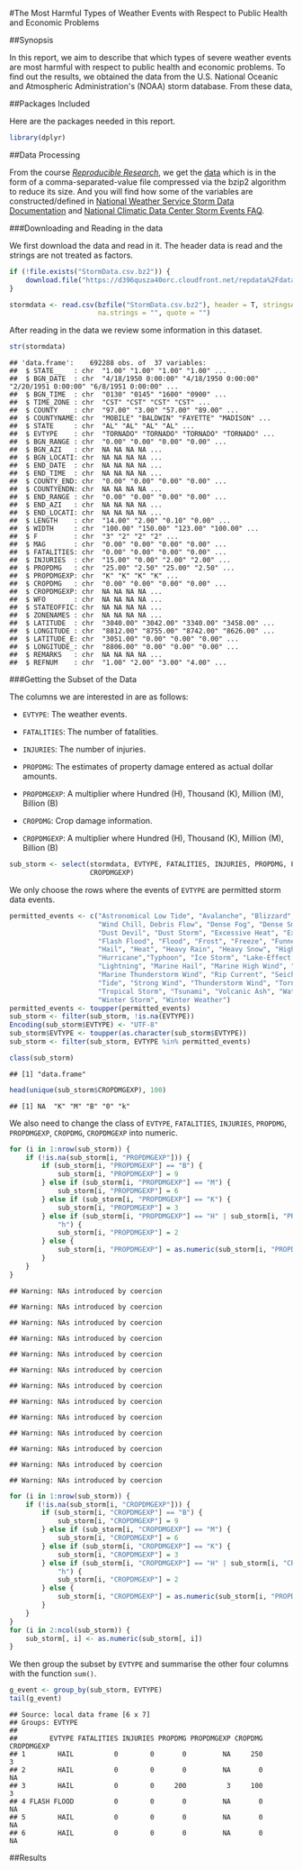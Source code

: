 #The Most Harmful Types of Weather Events with Respect to Public Health and Economic Problems

##Synopsis

In this report, we aim to describe that which types of severe weather events are most harmful with respect to public health and economic problems. To find out the results, we obtained the data from the U.S. National Oceanic and Atmospheric Administration's (NOAA) storm database. From these data, 

##Packages Included

Here are the packages needed in this report.


```r
library(dplyr)
```

##Data Processing

From the course [*Reproducible Research*](https://class.coursera.org/repdata-014), we get the [data](https://d396qusza40orc.cloudfront.net/repdata%2Fdata%2FStormData.csv.bz2) which is in the form of a comma-separated-value file compressed via the bzip2 algorithm to reduce its size. And you will find how some of the variables are constructed/defined in [National Weather Service Storm Data Documentation](https://d396qusza40orc.cloudfront.net/repdata%2Fpeer2_doc%2Fpd01016005curr.pdf) and [National Climatic Data Center Storm Events FAQ](https://d396qusza40orc.cloudfront.net/repdata%2Fpeer2_doc%2FNCDC%20Storm%20Events-FAQ%20Page.pdf).

###Downloading and Reading in the data

We first download the data and read in it. The header data is read and the strings are not treated as factors.


```r
if (!file.exists("StormData.csv.bz2")) {
    download.file("https://d396qusza40orc.cloudfront.net/repdata%2Fdata%2FStormData.csv.bz2", "StormData.csv.bz2")
}

stormdata <- read.csv(bzfile("StormData.csv.bz2"), header = T, stringsAsFactors = F, 
                      na.strings = "", quote = "")
```

After reading in the data we review some information in this dataset.


```r
str(stormdata)
```

```
## 'data.frame':	692288 obs. of  37 variables:
##  $ STATE__   : chr  "1.00" "1.00" "1.00" "1.00" ...
##  $ BGN_DATE  : chr  "4/18/1950 0:00:00" "4/18/1950 0:00:00" "2/20/1951 0:00:00" "6/8/1951 0:00:00" ...
##  $ BGN_TIME  : chr  "0130" "0145" "1600" "0900" ...
##  $ TIME_ZONE : chr  "CST" "CST" "CST" "CST" ...
##  $ COUNTY    : chr  "97.00" "3.00" "57.00" "89.00" ...
##  $ COUNTYNAME: chr  "MOBILE" "BALDWIN" "FAYETTE" "MADISON" ...
##  $ STATE     : chr  "AL" "AL" "AL" "AL" ...
##  $ EVTYPE    : chr  "TORNADO" "TORNADO" "TORNADO" "TORNADO" ...
##  $ BGN_RANGE : chr  "0.00" "0.00" "0.00" "0.00" ...
##  $ BGN_AZI   : chr  NA NA NA NA ...
##  $ BGN_LOCATI: chr  NA NA NA NA ...
##  $ END_DATE  : chr  NA NA NA NA ...
##  $ END_TIME  : chr  NA NA NA NA ...
##  $ COUNTY_END: chr  "0.00" "0.00" "0.00" "0.00" ...
##  $ COUNTYENDN: chr  NA NA NA NA ...
##  $ END_RANGE : chr  "0.00" "0.00" "0.00" "0.00" ...
##  $ END_AZI   : chr  NA NA NA NA ...
##  $ END_LOCATI: chr  NA NA NA NA ...
##  $ LENGTH    : chr  "14.00" "2.00" "0.10" "0.00" ...
##  $ WIDTH     : chr  "100.00" "150.00" "123.00" "100.00" ...
##  $ F         : chr  "3" "2" "2" "2" ...
##  $ MAG       : chr  "0.00" "0.00" "0.00" "0.00" ...
##  $ FATALITIES: chr  "0.00" "0.00" "0.00" "0.00" ...
##  $ INJURIES  : chr  "15.00" "0.00" "2.00" "2.00" ...
##  $ PROPDMG   : chr  "25.00" "2.50" "25.00" "2.50" ...
##  $ PROPDMGEXP: chr  "K" "K" "K" "K" ...
##  $ CROPDMG   : chr  "0.00" "0.00" "0.00" "0.00" ...
##  $ CROPDMGEXP: chr  NA NA NA NA ...
##  $ WFO       : chr  NA NA NA NA ...
##  $ STATEOFFIC: chr  NA NA NA NA ...
##  $ ZONENAMES : chr  NA NA NA NA ...
##  $ LATITUDE  : chr  "3040.00" "3042.00" "3340.00" "3458.00" ...
##  $ LONGITUDE : chr  "8812.00" "8755.00" "8742.00" "8626.00" ...
##  $ LATITUDE_E: chr  "3051.00" "0.00" "0.00" "0.00" ...
##  $ LONGITUDE_: chr  "8806.00" "0.00" "0.00" "0.00" ...
##  $ REMARKS   : chr  NA NA NA NA ...
##  $ REFNUM    : chr  "1.00" "2.00" "3.00" "4.00" ...
```

###Getting the Subset of the Data

The columns we are interested in are as follows:

-   `EVTYPE`: The weather events.

-   `FATALITIES`: The number of fatalities.

-   `INJURIES`: The number of injuries.

-   `PROPDMG`: The estimates of property damage entered as actual dollar amounts.

-   `PROPDMGEXP`: A multiplier where Hundred (H), Thousand (K), Million (M), Billion (B)

-   `CROPDMG`: Crop damage information.

-   `CROPDMGEXP`: A multiplier where Hundred (H), Thousand (K), Million (M), Billion (B)


```r
sub_storm <- select(stormdata, EVTYPE, FATALITIES, INJURIES, PROPDMG, PROPDMGEXP, CROPDMG,
                    CROPDMGEXP)
```

We only choose the rows where the events of `EVTYPE` are permitted storm data events.

```r
permitted_events <- c("Astronomical Low Tide", "Avalanche", "Blizzard", "Coastal Flood", "Cold",
                      "Wind Chill, Debris Flow", "Dense Fog", "Dense Smoke", "Drought", 
                      "Dust Devil", "Dust Storm", "Excessive Heat", "Extreme Cold", "Wind Chill",
                      "Flash Flood", "Flood", "Frost", "Freeze", "Funnel Cloud", "Freezing Fog",
                      "Hail", "Heat", "Heavy Rain", "Heavy Snow", "High Surf", "High Wind",
                      "Hurricane","Typhoon", "Ice Storm", "Lake-Effect Snow", "Lakeshore Flood",
                      "Lightning", "Marine Hail", "Marine High Wind", "Marine Strong Wind", 
                      "Marine Thunderstorm Wind", "Rip Current", "Seiche, Sleet", "Storm Surge",
                      "Tide", "Strong Wind", "Thunderstorm Wind", "Tornado", "Tropical Depression",
                      "Tropical Storm", "Tsunami", "Volcanic Ash", "Waterspout", "Wildfire", 
                      "Winter Storm", "Winter Weather")
permitted_events <- toupper(permitted_events)
sub_storm <- filter(sub_storm, !is.na(EVTYPE))
Encoding(sub_storm$EVTYPE) <- "UTF-8"
sub_storm$EVTYPE <- toupper(as.character(sub_storm$EVTYPE))
sub_storm <- filter(sub_storm, EVTYPE %in% permitted_events)
```


```r
class(sub_storm)
```

```
## [1] "data.frame"
```

```r
head(unique(sub_storm$CROPDMGEXP), 100)
```

```
## [1] NA  "K" "M" "B" "0" "k"
```

We also need to change the class of `EVTYPE`, `FATALITIES`, `INJURIES`, `PROPDMG`, `PROPDMGEXP`, `CROPDMG`, `CROPDMGEXP` into numeric.


```r
for (i in 1:nrow(sub_storm)) {
    if (!is.na(sub_storm[i, "PROPDMGEXP"])) {
        if (sub_storm[i, "PROPDMGEXP"] == "B") {
            sub_storm[i, "PROPDMGEXP"] = 9
        } else if (sub_storm[i, "PROPDMGEXP"] == "M") {
            sub_storm[i, "PROPDMGEXP"] = 6
        } else if (sub_storm[i, "PROPDMGEXP"] == "K") {
            sub_storm[i, "PROPDMGEXP"] = 3
        } else if (sub_storm[i, "PROPDMGEXP"] == "H" | sub_storm[i, "PROPDMGEXP"] == 
            "h") {
            sub_storm[i, "PROPDMGEXP"] = 2
        } else {
            sub_storm[i, "PROPDMGEXP"] = as.numeric(sub_storm[i, "PROPDMGEXP"])
        }
    }
}
```

```
## Warning: NAs introduced by coercion
```

```
## Warning: NAs introduced by coercion
```

```
## Warning: NAs introduced by coercion
```

```
## Warning: NAs introduced by coercion
```

```
## Warning: NAs introduced by coercion
```

```
## Warning: NAs introduced by coercion
```

```
## Warning: NAs introduced by coercion
```

```
## Warning: NAs introduced by coercion
```

```
## Warning: NAs introduced by coercion
```

```
## Warning: NAs introduced by coercion
```

```
## Warning: NAs introduced by coercion
```

```
## Warning: NAs introduced by coercion
```

```
## Warning: NAs introduced by coercion
```

```r
for (i in 1:nrow(sub_storm)) {
    if (!is.na(sub_storm[i, "CROPDMGEXP"])) {
        if (sub_storm[i, "CROPDMGEXP"] == "B") {
            sub_storm[i, "CROPDMGEXP"] = 9
        } else if (sub_storm[i, "CROPDMGEXP"] == "M") {
            sub_storm[i, "CROPDMGEXP"] = 6
        } else if (sub_storm[i, "CROPDMGEXP"] == "K") {
            sub_storm[i, "CROPDMGEXP"] = 3
        } else if (sub_storm[i, "CROPDMGEXP"] == "H" | sub_storm[i, "CROPDMGEXP"] == 
            "h") {
            sub_storm[i, "CROPDMGEXP"] = 2
        } else {
            sub_storm[i, "CROPDMGEXP"] = as.numeric(sub_storm[i, "PROPDMGEXP"])
        }
    }
}
for (i in 2:ncol(sub_storm)) {
    sub_storm[, i] <- as.numeric(sub_storm[, i])
}
```

We then group the subset by `EVTYPE` and summarise the other four columns with the function `sum()`. 


```r
g_event <- group_by(sub_storm, EVTYPE)
tail(g_event)
```

```
## Source: local data frame [6 x 7]
## Groups: EVTYPE
## 
##        EVTYPE FATALITIES INJURIES PROPDMG PROPDMGEXP CROPDMG CROPDMGEXP
## 1        HAIL          0        0       0         NA     250          3
## 2        HAIL          0        0       0         NA       0         NA
## 3        HAIL          0        0     200          3     100          3
## 4 FLASH FLOOD          0        0       0         NA       0         NA
## 5        HAIL          0        0       0         NA       0         NA
## 6        HAIL          0        0       0         NA       0         NA
```


##Results


